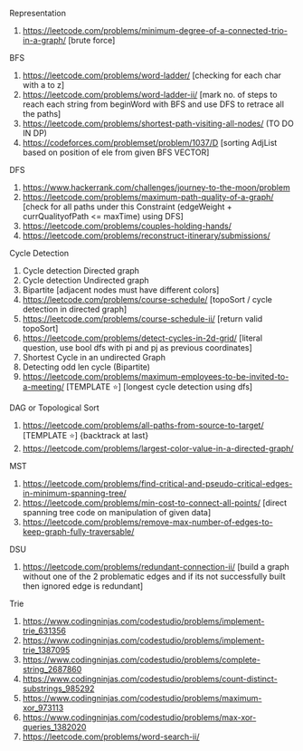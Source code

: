 Representation 
1. https://leetcode.com/problems/minimum-degree-of-a-connected-trio-in-a-graph/  [brute force]


BFS
1. https://leetcode.com/problems/word-ladder/   [checking for each char with a to z]
2. https://leetcode.com/problems/word-ladder-ii/  [mark no. of steps to reach each string from beginWord with BFS and use DFS to retrace all the paths]
3. https://leetcode.com/problems/shortest-path-visiting-all-nodes/   (TO DO IN DP)
4. https://codeforces.com/problemset/problem/1037/D  [sorting AdjList based on position of ele from given BFS VECTOR]


DFS
1. https://www.hackerrank.com/challenges/journey-to-the-moon/problem
3. https://leetcode.com/problems/maximum-path-quality-of-a-graph/  [check for all paths under this Constraint (edgeWeight + currQualityofPath <= maxTime) using DFS]
3. https://leetcode.com/problems/couples-holding-hands/
4. https://leetcode.com/problems/reconstruct-itinerary/submissions/


Cycle Detection
1. Cycle detection Directed graph
2. Cycle detection Undirected graph
3. Bipartite  [adjacent nodes must have different colors]
4. https://leetcode.com/problems/course-schedule/  [topoSort / cycle detection in directed graph]
5. https://leetcode.com/problems/course-schedule-ii/  [return valid topoSort]
6. https://leetcode.com/problems/detect-cycles-in-2d-grid/ [literal question, use bool dfs with pi and pj as previous coordinates] 
7. Shortest Cycle in an undirected Graph
8. Detecting odd len cycle (Bipartite)
9. https://leetcode.com/problems/maximum-employees-to-be-invited-to-a-meeting/ [TEMPLATE ⭐] [longest cycle detection using dfs]


DAG or Topological Sort
1. https://leetcode.com/problems/all-paths-from-source-to-target/ [TEMPLATE ⭐] {backtrack at last}
2. https://leetcode.com/problems/largest-color-value-in-a-directed-graph/


MST
1. https://leetcode.com/problems/find-critical-and-pseudo-critical-edges-in-minimum-spanning-tree/
2. https://leetcode.com/problems/min-cost-to-connect-all-points/ [direct spanning tree code on manipulation of given data]
3. https://leetcode.com/problems/remove-max-number-of-edges-to-keep-graph-fully-traversable/


DSU
1. https://leetcode.com/problems/redundant-connection-ii/ [build a graph without one of the 2 problematic edges and if its not successfully built then ignored edge is redundant]


Trie
1. https://www.codingninjas.com/codestudio/problems/implement-trie_631356
2. https://www.codingninjas.com/codestudio/problems/implement-trie_1387095
3. https://www.codingninjas.com/codestudio/problems/complete-string_2687860
4. https://www.codingninjas.com/codestudio/problems/count-distinct-substrings_985292
5. https://www.codingninjas.com/codestudio/problems/maximum-xor_973113
6. https://www.codingninjas.com/codestudio/problems/max-xor-queries_1382020
7. https://leetcode.com/problems/word-search-ii/
